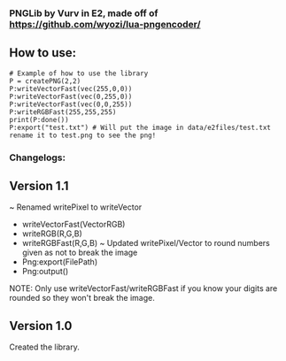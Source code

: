 ### PNGLib by Vurv in E2, made off of https://github.com/wyozi/lua-pngencoder/

## How to use:
```golo
# Example of how to use the library
P = createPNG(2,2)
P:writeVectorFast(vec(255,0,0))
P:writeVectorFast(vec(0,255,0))
P:writeVectorFast(vec(0,0,255))
P:writeRGBFast(255,255,255)
print(P:done())
P:export("test.txt") # Will put the image in data/e2files/test.txt rename it to test.png to see the png!

```


### Changelogs:

## Version 1.1
~ Renamed writePixel to writeVector
+ writeVectorFast(VectorRGB)
+ writeRGB(R,G,B)
+ writeRGBFast(R,G,B)
~ Updated writePixel/Vector to round numbers given as not to break the image
+ Png:export(FilePath)
+ Png:output()

NOTE:
Only use writeVectorFast/writeRGBFast if you know your digits are rounded so they won't break the image.

## Version 1.0
Created the library.
